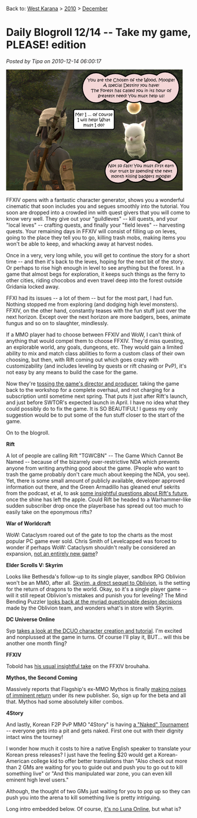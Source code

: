 Back to: [West Karana](/posts/westkarana.md) > [2010](/posts/2010/westkarana.md) > [December](./westkarana.md)
# Daily Blogroll 12/14 -- Take my game, PLEASE! edition

*Posted by Tipa on 2010-12-14 06:00:17*

![](../../../uploads/2010/12/ffxiv.png "Badgers need killing!")

FFXIV opens with a fantastic character generator, shows you a wonderful cinematic that soon includes you and segues smoothly into the tutorial. You soon are dropped into a crowded inn with quest givers that you will come to know very well. They give out your "guildleves" -- kill quests, and your "local leves" -- crafting quests, and finally your "field leves" -- harvesting quests. Your remaining days in FFXIV will consist of filling up on leves, going to the place they tell you to go, killing trash mobs, making items you won't be able to keep, and whacking away at harvest nodes.

Once in a very, very long while, you will get to continue the story for a short time -- and then it's back to the leves, hoping for the next bit of the story. Or perhaps to rise high enough in level to see anything but the forest. In a game that almost begs for exploration, it keeps such things as the ferry to other cities, riding chocobos and even travel deep into the forest outside Gridania locked away.

FFXI had its issues -- a lot of them -- but for the most part, I had fun. Nothing stopped me from exploring (and dodging high level monsters). FFXIV, on the other hand, constantly teases with the fun stuff just over the next horizon. Except over the next horizon are more badgers, bees, animate fungus and so on to slaughter, mindlessly.

If a MMO player had to choose between FFXIV and WoW, I can't think of anything that would compel them to choose FFXIV. They'd miss questing, an explorable world, any goals, dungeons, etc. They would gain a limited ability to mix and match class abilities to form a custom class of their own choosing, but then, with Rift coming out which goes crazy with customizability (and includes leveling by quests or rift chasing or PvP), it's not easy by any means to build the case for the game.

Now they're [tossing the game's director and producer](http://multiplayerblog.mtv.com/2010/12/10/final-fantasy-xiv-ps3-delay/), taking the game back to the workshop for a complete overhaul, and not charging for a subscription until sometime next spring. That puts it just after Rift's launch, and just before SWTOR's expected launch in April. I have no idea what they could possibly do to fix the game. It is SO BEAUTIFUL! I guess my only suggestion would be to put some of the fun stuff closer to the start of the game.

On to the blogroll.


**Rift**

A lot of people are calling Rift "TGWCBN" -- The Game Which Cannot Be Named -- because of the bizarrely over-restrictive NDA which prevents anyone from writing anything good about the game. (People who want to trash the game probably don't care much about keeping the NDA, you see). Yet, there is some small amount of publicly available, developer approved information out there, and the Green Armadillo has gleaned enuf sekrits from the podcast, et al, to ask [some insightful questions about Rift's future](http://playervsdeveloper.blogspot.com/2010/12/leaning-towers-of-telara.html), once the shine has left the apple. Could Rift be headed to a Warhammer-like sudden subscriber drop once the playerbase has spread out too much to easily take on the eponymous rifts?

**War of Worldcraft**

WoW: Cataclysm roared out of the gate to top the charts as the most popular PC game ever sold. Chris Smith of Levelcapped was forced to wonder if perhaps WoW: Cataclysm shouldn't really be considered an expansion, [not an entirely new game](http://levelcapped.com/2010/12/your-opinion-counts-expansion-or-game/)? 

**Elder Scrolls V: Skyrim**

Looks like Bethesda's follow-up to its single player, sandbox RPG Oblivion won't be an MMO, after all. [Skyrim, a direct sequel to Oblivion](http://elderscrolls.wikia.com/wiki/Skyrim), is the setting for the return of dragons to the world. Okay, so it's a single player game -- will it still repeat Oblivion's mistakes and punish you for leveling? The Mind Bending Puzzler [looks back at the myriad questionable design decisions](http://mindbendingpuzzles.blogspot.com/2010/12/are-single-player-gamers-more-forgiving.html) made by the Oblivion team, and wonders what's in store with Skyrim.

**DC Universe Online**

Syp [takes a look at the DCUO character creation and tutorial](http://biobreak.wordpress.com/2010/12/11/dcuo-tutorial-impressions/). I'm excited and nonplussed at the game in turns. Of course I'll play it, BUT... will this be another one month fling?

**FFXIV**

Tobold has [his usual insightful take](http://tobolds.blogspot.com/2010/12/chronicle-of-death-foretold.html) on the FFXIV brouhaha.

**Mythos, the Second Coming**

Massively reports that Flagship's ex-MMO Mythos is finally [making noises of imminent return](http://massively.joystiq.com/2010/12/10/mythos-inches-closer-to-closed-beta/) under its new publisher. So, sign up for the beta and all that. Mythos had some absolutely killer combos.

**4Story**

And lastly, Korean F2P PvP MMO "4Story" is having [a "Naked" Tournament](http://www.gamerslifeline.com/news-4story-launches-naked-tournament/) -- everyone gets into a pit and gets naked. First one out with their dignity intact wins the tourney!

I wonder how much it costs to hire a native English speaker to translate your Korean press releases? I just have the feeling $20 would get a Korean-American college kid to offer better translations than "Also check out more than 2 GMs are waiting for you to guide out and push you to go out to kill something live" or "And this manipulated war zone, you can even kill eminent high level users."

Although, the thought of two GMs just waiting for you to pop up so they can push you into the arena to kill something live is pretty intriguing.

Long intro embedded below. Of course, [it's no Luna Online](http://www.youtube.com/watch?v=CJr-CKII4T8), but what is?





